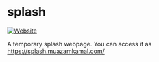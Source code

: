 # splash

[![Website](https://img.shields.io/website/https/muazamkamal.com.svg?down_message=offline&up_message=online)](https://muazamkamal.com)

A temporary splash webpage. You can access it as https://splash.muazamkamal.com/
